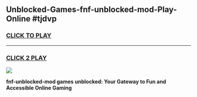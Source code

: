 
## Unblocked-Games-fnf-unblocked-mod-Play-Online #tjdvp
<h3>
<a href="https://news.freeplayer.one?title=fnf-unblocked-mod&ref=3">CLICK TO PLAY</a></h3>
<hr>

<h3>
<a href="https://news.freeplayer.one?title=fnf-unblocked-mod&ref=3">CLICK 2 PLAY</a>
  
</h3>

<a href="https://news.freeplayer.one?title=fnf-unblocked-mod&ref=3"><img src="https://clearcache.store/games.png"></a>


**fnf-unblocked-mod games unblocked: Your Gateway to Fun and Accessible Online Gaming**
